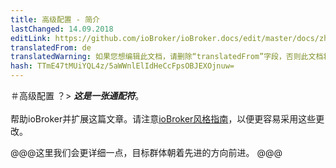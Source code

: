 ```yaml
---
title: 高级配置 - 简介
lastChanged: 14.09.2018
editLink: https://github.com/ioBroker/ioBroker.docs/edit/master/docs/zh-cn/config/README.md
translatedFrom: de
translatedWarning: 如果您想编辑此文档，请删除“translatedFrom”字段，否则此文档将再次自动翻译
hash: TTmE47tMUiYQL4z/5aWWnlElIdHeCcFpsOBJEXOjnuw=
---
```

＃高级配置
？&gt; ***这是一张通配符***。 <br><br>帮助ioBroker并扩展这篇文章。请注意[ioBroker风格指南](community/styleguidedoc)，以便更容易采用这些更改。

@@@这里我们会更详细一点，目标群体朝着先进的方向前进。
@@@